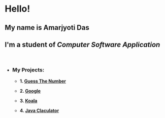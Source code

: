 # Hello! &nbsp;

## My name is **Amarjyoti Das** &nbsp;

## I'm a student of _Computer Software Application_ &nbsp;

&nbsp;

- ### **My Projects:** &nbsp;

  - **1. [Guess The Number](gtn)**

  - **2. [Google](google)**

  - **3. [Koala](koala)**

  - **4. [Java Claculator](https://trinket.io/java/1001cdc854?showInstructions=true)**
